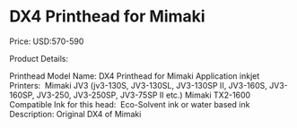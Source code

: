 # DX4 Printhead for Mimaki

Price: USD:570-590

Product Details:

Printhead Model Name: DX4 Printhead for Mimaki
Application inkjet Printers:  Mimaki JV3 (jv3-130S, JV3-130SL, JV3-130SP II, JV3-160S, JV3-160SP, JV3-250, JV3-250SP, JV3-75SP II etc.)
Mimaki TX2-1600
Compatible Ink for this head:  Eco-Solvent ink or water based ink
Description:
Original DX4 of Mimaki